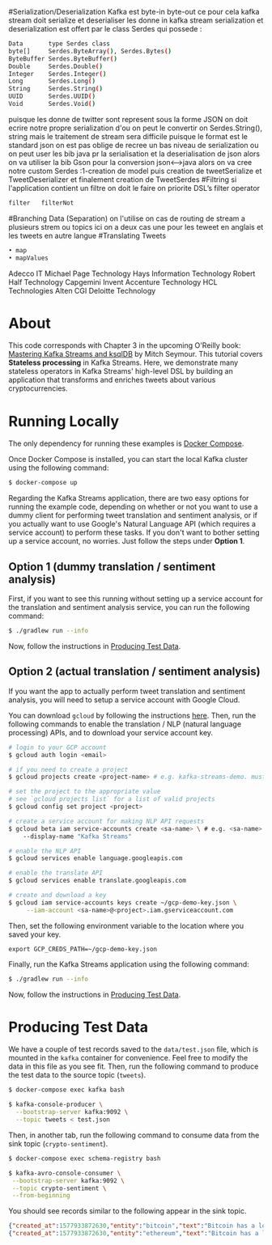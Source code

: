 
#Serialization/Deserialization
Kafka est byte-in byte-out ce pour cela kafka stream doit serialize et deserialiser les donne
in kafka stream serialization et deserialization est offert par le class Serdes qui possede :
```sh
Data       type Serdes class
byte[]     Serdes.ByteArray(), Serdes.Bytes()
ByteBuffer Serdes.ByteBuffer()
Double     Serdes.Double()
Integer    Serdes.Integer()
Long       Serdes.Long()
String     Serdes.String()
UUID       Serdes.UUID()
Void       Serdes.Void()
```
puisque les donne de twitter sont represent sous la forme JSON on doit ecrire notre propre serialization d'ou on peut le convertir on Serdes.String(), string mais le traitement de stream sera difficile
puisque le format est le standard json on est pas oblige de recree un bas niveau de serialization ou on peut user les bib java pr la serialisation et la deserialisation de json alors on va utiliser la bib Gson pour la conversion json<-->java
alors on va cree notre custom Serdes :1-creation de model puis creation de tweetSerialize et TweetDeserializer et finalement creation de TweetSerdes
 #Filtring
 si l'application contient un filtre on doit le faire on priorite 
 DSL’s filter operator
```sh
filter   filterNot
```
#Branching Data (Separation)
on l'utilise on cas de routing de stream a plusieurs strem ou topics
ici on a deux cas une pour les teweet en anglais et les tweets en autre langue
#Translating Tweets
```sh
• map
• mapValues
```


Adecco IT
Michael Page Technology
Hays Information Technology
Robert Half Technology
Capgemini Invent
Accenture Technology
HCL Technologies
Alten
CGI
Deloitte Technology
# About
This code corresponds with Chapter 3 in the upcoming O'Reilly book: [Mastering Kafka Streams and ksqlDB][book] by Mitch Seymour. This tutorial covers **Stateless processing** in Kafka Streams. Here, we demonstrate many stateless operators in Kafka Streams' high-level DSL by building an application that transforms and enriches tweets about various cryptocurrencies.

[book]: https://www.kafka-streams-book.com/

# Running Locally
The only dependency for running these examples is [Docker Compose][docker].

[docker]: https://docs.docker.com/compose/install/

Once Docker Compose is installed, you can start the local Kafka cluster using the following command:

```sh
$ docker-compose up
```

Regarding the Kafka Streams application, there are two easy options for running the example code, depending on whether or not you want to use a dummy client for performing tweet translation and sentiment analysis, or if you actually want to use Google's Natural Language API (which requires a service account) to perform these tasks. If you don't want to bother setting up a service account, no worries. Just follow the steps under **Option 1**.

## Option 1 (dummy translation / sentiment analysis)
First, if you want to see this running without setting up a service account for the translation and sentiment analysis service, you can run the following command:

```sh
$ ./gradlew run --info
```

Now, follow the instructions in [Producing Test Data](#-producing-test-data).

## Option 2 (actual translation / sentiment analysis)
If you want the app to actually perform tweet translation and sentiment analysis, you will need to setup a service account with Google Cloud.

You can download `gcloud` by following the instructions [here](https://cloud.google.com/sdk/docs/downloads-interactive#mac). Then, run the following commands to enable the translation / NLP (natural language processing) APIs, and to download your service account key.

```bash
# login to your GCP account
$ gcloud auth login <email>

# if you need to create a project
$ gcloud projects create <project-name> # e.g. kafka-streams-demo. must be globally unique so adjust accordingly

# set the project to the appropriate value
# see `gcloud projects list` for a list of valid projects
$ gcloud config set project <project>

# create a service account for making NLP API requests
$ gcloud beta iam service-accounts create <sa-name> \ # e.g. <sa-name> could be "dev-streams"
    --display-name "Kafka Streams"

# enable the NLP API
$ gcloud services enable language.googleapis.com

# enable the translate API
$ gcloud services enable translate.googleapis.com

# create and download a key
$ gcloud iam service-accounts keys create ~/gcp-demo-key.json \
     --iam-account <sa-name>@<project>.iam.gserviceaccount.com
```

Then, set the following environment variable to the location where you saved your key.
```
export GCP_CREDS_PATH=~/gcp-demo-key.json
```

Finally, run the Kafka Streams application using the following command:
```sh
$ ./gradlew run --info
```

Now, follow the instructions in [Producing Test Data](#-producing-test-data).

# Producing Test Data
We have a couple of test records saved to the `data/test.json` file, which is mounted in the `kafka` container for convenience. Feel free to modify the data in this file as you see fit. Then, run the following command to produce the test data to the source topic (`tweets`).

```sh
$ docker-compose exec kafka bash

$ kafka-console-producer \
  --bootstrap-server kafka:9092 \
  --topic tweets < test.json
```

Then, in another tab, run the following command to consume data from the sink topic (`crypto-sentiment`).
```sh
$ docker-compose exec schema-registry bash

$ kafka-avro-console-consumer \
 --bootstrap-server kafka:9092 \
 --topic crypto-sentiment \
 --from-beginning
 ```
 
 You should see records similar to the following appear in the sink topic.
 ```json
 {"created_at":1577933872630,"entity":"bitcoin","text":"Bitcoin has a lot of promise. I'm not too sure about #ethereum","sentiment_score":0.3444212495322003,"sentiment_magnitude":0.9464683988787772,"salience":0.9316858469669134}
{"created_at":1577933872630,"entity":"ethereum","text":"Bitcoin has a lot of promise. I'm not too sure about #ethereum","sentiment_score":0.1301464314096875,"sentiment_magnitude":0.8274198304784903,"salience":0.9112319163372604}
```
